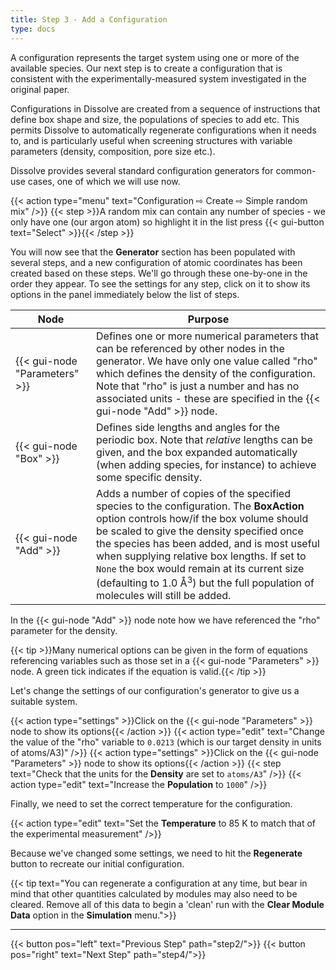 ```yaml
---
title: Step 3 - Add a Configuration
type: docs
---
```



A configuration represents the target system using one or more of the available species. Our next step is to create a configuration that is consistent with the experimentally-measured system investigated in the original paper.

Configurations in Dissolve are created from a sequence of instructions that define box shape and size, the populations of species to add etc. This permits Dissolve to automatically regenerate configurations when it needs to, and is particularly useful when screening structures with variable parameters (density, composition, pore size etc.).

Dissolve provides several standard configuration generators for common-use cases, one of which we will use now.

{{< action type="menu" text="Configuration &#8680; Create &#8680; Simple random mix" />}}
{{< step >}}A random mix can contain any number of species - we only have one (our argon atom) so highlight it in the list press {{< gui-button text="Select" >}}{{< /step >}}


You will now see that the **Generator** section has been populated with several steps, and a new configuration of atomic coordinates has been created based on these steps.  We'll go through these one-by-one in the order they appear. To see the settings for any step, click on it to show its options in the panel immediately below the list of steps.

| Node | Purpose |
|------|---------|
| {{< gui-node "Parameters" >}}| Defines one or more numerical parameters that can be referenced by other nodes in the generator. We have only one value called "rho" which defines the density of the configuration. Note that "rho" is just a number and has no associated units - these are specified in the {{< gui-node "Add" >}} node. |
| {{< gui-node "Box" >}}  | Defines side lengths and angles for the periodic box. Note that _relative_ lengths can be given, and the box expanded automatically (when adding species, for instance) to achieve some specific density. |
| {{< gui-node "Add" >}}| Adds a number of copies of the specified species to the configuration. The **BoxAction** option controls how/if the box volume should be scaled to give the density specified once the species has been added, and is most useful when supplying relative box lengths. If set to `None` the box would remain at its current size (defaulting to 1.0 &#8491;<sup>3</sup>) but the full population of molecules will still be added. |

In the {{< gui-node "Add" >}} node note how we have referenced the "rho" parameter for the density.

{{< tip >}}Many numerical options can be given in the form of equations referencing variables such as those set in a {{< gui-node "Parameters" >}} node. A green tick indicates if the equation is valid.{{< /tip >}}

Let's change the settings of our configuration's generator to give us a suitable system.

{{< action type="settings" >}}Click on the {{< gui-node "Parameters" >}} node to show its options{{< /action >}}
{{< action type="edit" text="Change the value of the \"rho\" variable to `0.0213` (which is our target density in units of atoms/A3)" />}}
{{< action type="settings" >}}Click on the {{< gui-node "Parameters" >}} node to show its options{{< /action >}}
{{< step text="Check that the units for the **Density** are set to `atoms/A3`" />}}
{{< action type="edit" text="Increase the **Population** to `1000`" />}}

Finally, we need to set the correct temperature for the configuration.

{{< action type="edit" text="Set the **Temperature** to 85 K to match that of the experimental measurement" />}}

Because we've changed some settings, we need to hit the **Regenerate** button to recreate our initial configuration.

{{< tip text="You can regenerate a configuration at any time, but bear in mind that other quantities calculated by modules may also need to be cleared. Remove all of this data to begin a 'clean' run with the **Clear Module Data** option in the **Simulation** menu.">}}

* * *
{{< button pos="left" text="Previous Step" path="step2/">}}
{{< button pos="right" text="Next Step" path="step4/">}}
